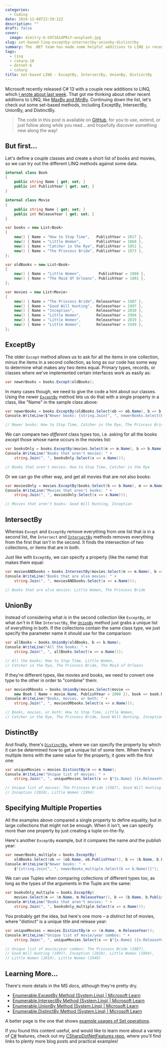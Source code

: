 ```yaml
---
categories:
  - Coding
date: 2024-12-08T22:59:12Z
description: ""
draft: false
cover:
  image: dimitry-b-S9T2A1dPRiY-unsplash.jpg
slug: set-based-linq-exceptby-intersectby-unionby-distinctby
summary: The .NET team has made some helpful additions to LINQ in recent years. Today let's check out the various set-based updates from C# 10 / .NET 6.
tags:
  - linq
  - csharp-10
  - dotnet-6
  - csharp
title: Set-based LINQ - ExceptBy, IntersectBy, UnionBy, DistinctBy
---
```

Microsoft recently released C# 13 with a couple new additions to LINQ, which [I wrote about last week](https://grantwinney.com/using-linq-countby-and-aggregateby-in-csharp/). That got me thinking about other recent additions to LINQ, like [MaxBy and MinBy](https://grantwinney.com/using-minby-and-maxby-in-csharp/). Continuing down the list, let's check out some set-based methods, including ExceptBy, IntersectBy, UnionBy, and DistinctBy.

> The code in this post is available on [GitHub](https://github.com/grantwinney/CSharpDotNetFeatures/tree/master/C%23%2010/SetBasedLinqMethods), for you to use, extend, or just follow along while you read... and hopefully discover something new along the way!

## But first...

Let's define a couple classes and create a short list of books and movies, so we can try out the different LINQ methods against some data.

```csharp
internal class Book
{
    public string Name { get; set; }
    public int PublishYear { get; set; }
}

internal class Movie
{
    public string Name { get; set; }
    public int ReleaseYear { get; set; }
}

var books = new List<Book>
{
    new() { Name = "How to Stop Time",   PublishYear = 2017 },
    new() { Name = "Little Women",       PublishYear = 1868 },
    new() { Name = "Catcher in the Rye", PublishYear = 1951 },
    new() { Name = "The Princess Bride", PublishYear = 1973 },
};

var oldBooks = new List<Book>
{
    new() { Name = "Little Women",        PublishYear = 1868 },
    new() { Name = "The Maid Of Orleans", PublishYear = 1801 },
};

var movies = new List<Movie>
{
    new() { Name = "The Princess Bride", ReleaseYear = 1987 },
    new() { Name = "Good Will Hunting",  ReleaseYear = 1997 },
    new() { Name = "Inception",          ReleaseYear = 2010 },
    new() { Name = "Little Women",       ReleaseYear = 1994 },
    new() { Name = "Little Women",       ReleaseYear = 2019 },
    new() { Name = "Little Women",       ReleaseYear = 1949 },
};
```

## ExceptBy

The older `Except` method allows us to ask for all the items in one collection, minus the items in a second collection, as long as our code has some way to determine what makes any two items equal. Primary types, records, or classes where we've implemented certain interfaces work as easily as:

```csharp
var newerBooks = books.Except(oldBooks);
```

In many cases though, we need to give the code a hint about our classes. Using the newer [`ExceptBy`](https://learn.microsoft.com/en-us/dotnet/api/system.linq.enumerable.exceptby) method lets us do that with a single property in a class, like "Name" in the sample class above:

```csharp
var newerBooks = books.ExceptBy(oldBooks.Select(ob => ob.Name), b => b.Name);
Console.WriteLine($"Newer books: {string.Join(", ", newerBooks.Select(b => b.Name))}");

// Newer books: How to Stop Time, Catcher in the Rye, The Princess Bride
```

We can compare two _different_ class types too, i.e. asking for all the books _except_ those whose name occurs in the movies list:

```csharp
var booksOnly = books.ExceptBy(movies.Select(m => m.Name), b => b.Name);
Console.WriteLine("Books that aren't movies: " +
    string.Join(", ", booksOnly.Select(x => x.Name)));

// Books that aren't movies: How to Stop Time, Catcher in the Rye
```

Or we can go the other way, and get all movies that are _not_ also books:

```csharp
var moviesOnly = movies.ExceptBy(books.Select(b => b.Name), m => m.Name);
Console.WriteLine("Movies that aren't books: " +
    string.Join(", ", moviesOnly.Select(x => x.Name)));

// Movies that aren't books: Good Will Hunting, Inception
```

## IntersectBy

Whereas `Except` and `ExceptBy` remove everything from one list that _is_ in a second list, the `Intersect` and [`IntersectBy`](https://learn.microsoft.com/en-us/dotnet/api/system.linq.enumerable.intersectby) methods removes everything from the first that _isn't_ in the second. It finds the intersection of two collections, or items that are in both.

Just like with `ExceptBy`, we can specify a property (like the name) that makes them equal:

```csharp
var moviesANDbooks = books.IntersectBy(movies.Select(m => m.Name), b => b.Name);
Console.WriteLine("Books that are also movies: " +
    string.Join(", ", moviesANDbooks.Select(x => x.Name)));

// Books that are also movies: Little Women, The Princess Bride
```

## UnionBy

Instead of considering what _is_ in the second collection like `ExceptBy`, or what _isn't_ in it like `IntersectBy`, the [`UnionBy`](https://learn.microsoft.com/en-us/dotnet/api/system.linq.enumerable.unionby) method just grabs a unique list of everything in both. If the collections contain the same class type, we just specify the parameter name it should use for the comparison:

```csharp
var allBooks = books.UnionBy(oldBooks, b => b.Name);
Console.WriteLine("All the books: " +
    string.Join(", ", allBooks.Select(x => x.Name)));

// All the books: How to Stop Time, Little Women,
// Catcher in the Rye, The Princess Bride, The Maid of Orleans
```

If they're different types, like movies and books, we need to convert one type to the other in order to "combine" them:

```csharp
var moviesORbooks = books.UnionBy(movies.Select(movie =>
    new Book { Name = movie.Name, PublishYear = 2000 }), book => book.Name);
Console.WriteLine("Books, movies, or both: " +
    string.Join(", ", moviesORbooks.Select(x => x.Name)));

// Books, movies, or both: How to Stop Time, Little Women,
// Catcher in the Rye, The Princess Bride, Good Will Hunting, Inception
```

## DistinctBy

And finally, there's [`DistinctBy`](https://learn.microsoft.com/en-us/dotnet/api/system.linq.enumerable.distinctby), where we can specify the property by which it can be determined how to get a unique list of some item. When there's multiple items with the same value for the property, it goes with the first one:

```csharp
var uniqueMovies = movies.DistinctBy(m => m.Name);
Console.WriteLine("Unique list of movies: " +
    string.Join(", ", uniqueMovies.Select(x => $"{x.Name} ({x.ReleaseYear})")));

// Unique list of movies: The Princess Bride (1987), Good Will Hunting (1997),
// Inception (2010), Little Women (1994)
```

## Specifying Multiple Properties

All the examples above compared a single property to define equality, but in large collections that might not be enough. When it isn't, we can specify more than one property by just creating a tuple on-the-fly.

Here's another `ExceptBy` example, but it compares the name _and_ the publish year:

```csharp
var newerBooks_multiple = books.ExceptBy(
    oldBooks.Select(ob => (ob.Name, ob.PublishYear)), b => (b.Name, b.PublishYear));
Console.WriteLine($"Newer books: " +
    $"{string.Join(", ", newerBooks_multiple.Select(b => b.Name))}");
```

We can use Tuples when comparing collections of different types too, as long as the types of the arguments in the Tuple are the same:

```csharp
var booksOnly_multiple = books.ExceptBy(
    movies.Select(m => (m.Name, m.ReleaseYear)), b => (b.Name, b.PublishYear));
Console.WriteLine("Books that aren't movies: " +
    string.Join(", ", booksOnly_multiple.Select(x => x.Name)));
```

You probably get the idea, but here's one more – a distinct list of movies, where "distinct" is a unique title and release year:

```csharp
var uniqueMovies = movies.DistinctBy(m => (m.Name, m.ReleaseYear));
Console.WriteLine("Unique list of movie/year combos: " +
    string.Join(", ", uniqueMovies.Select(x => $"{x.Name} ({x.ReleaseYear})")));

// Unique list of movie/year combos: The Princess Bride (1987),
// Good Will Hunting (1997), Inception (2010), Little Women (1994),
// Little Women (2019), Little Women (1949)
```

## Learning More...

There's more details in the MS docs, although they're pretty dry.

- [Enumerable.ExceptBy Method (System.Linq) | Microsoft Learn](https://learn.microsoft.com/en-us/dotnet/api/system.linq.enumerable.exceptby)
- [Enumerable.IntersectBy Method (System.Linq) | Microsoft Learn](https://learn.microsoft.com/en-us/dotnet/api/system.linq.enumerable.intersectby)
- [Enumerable.UnionBy Method (System.Linq) | Microsoft Learn](https://learn.microsoft.com/en-us/dotnet/api/system.linq.enumerable.unionby)
- [Enumerable.DistinctBy Method (System.Linq) | Microsoft Learn](https://learn.microsoft.com/en-us/dotnet/api/system.linq.enumerable.distinctby)

A better page is the one that shows [example usages of Set operations](https://learn.microsoft.com/en-us/dotnet/csharp/linq/standard-query-operators/set-operations).

If you found this content useful, and would like to learn more about a variety of [C#](https://grantwinney.com/tags/csharp/) features, check out my [CSharpDotNetFeatures repo](https://github.com/grantwinney/CSharpDotNetFeatures), where you'll find links to plenty more blog posts and practical examples!
